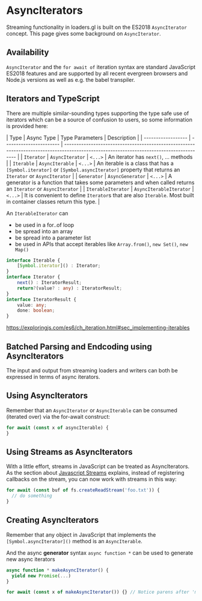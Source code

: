 # AsyncIterators

Streaming functionality in loaders.gl is built on the ES2018 `AsyncIterator` concept. 
This page gives some background on `AsyncIterator`.

## Availability

`AsyncIterator` and the `for await of` iteration syntax are standard JavaScript ES2018 features and are supported by all recent evergreen browsers and Node.js versions as well as e.g. the babel transpiler.

## Iterators and TypeScript

There are multiple similar-sounding types supporting the type safe use of iterators which can be a source of confusion to users, so some information is provided here:

| Type               | Async Type              | Type Parameters |
 Description                                                                                                                              |
| ------------------ | ----------------------- | ---------------------------------------------------------------------------------------------------------------------------------------- |
| `Iterator`         | `AsyncIterator`         | `<...>` | An iterator has `next()`, ... methods                                                                                                    |
| `Iterable`         | `AsyncIterable`         | `<...>` | An iterable is a class that has a `[Symbol.iterator]` or `[Symbol.asyncIterator]` property that returns an `Iterator` or `AsyncIterator` |
| `Generator`        | `AsyncGenerator`        | `<...>` | A generator is a function that takes some parameters and when called returns an `Iterator` or `AsyncIterator`                            |
| `IterableIterator` | `AsyncIterableIterator` | `<...>` | It is convenient to define `Iterator`s that are also `Iterable`. Most built in container classes return this type.                       |

An `IterableIterator` can
- be used in a for..of loop
- be spread into an array
- be spread into a parameter list
- be used in APIs that accept iterables like `Array.from()`, `new Set()`, `new Map()`

```typescript
interface Iterable {
    [Symbol.iterator]() : Iterator;
}
interface Iterator {
    next() : IteratorResult;
    return?(value? : any) : IteratorResult;
}
interface IteratorResult {
    value: any;
    done: boolean;
}
```

https://exploringjs.com/es6/ch_iteration.html#sec_implementing-iterables 

## Batched Parsing and Endcoding using AsyncIterators

The input and output from streaming loaders and writers can both be expressed in terms of async iterators.

## Using AsyncIterators

Remember that an `AsyncIterator` or `AsyncIterable` can be consumed (iterated over) via the for-await construct:

```typescript
for await (const x of asyncIterable) {
}
```

## Using Streams as AsyncIterators

With a little effort, streams in JavaScript can be treated as AsyncIterators. As the section about [Javascript Streams](/docs/developer-guide/concepts/streaming) explains, instead of registering callbacks on the stream, you can now work with streams in this way:

```typescript
for await (const buf of fs.createReadStream('foo.txt')) {
  // do something
}
```

## Creating AsyncIterators

Remember that any object in JavaScript that implements the `[Symbol.asyncIterator]()` method is an `AsyncIterable`. 

And the async **generator** syntax `async function *` can be used to generate new async iterators

```typescript
async function * makeAsyncIterator() {
  yield new Promise(...)
}

for await (const x of makeAsyncIterator()) {} // Notice parens after 'makeAsyncIterator'
```
